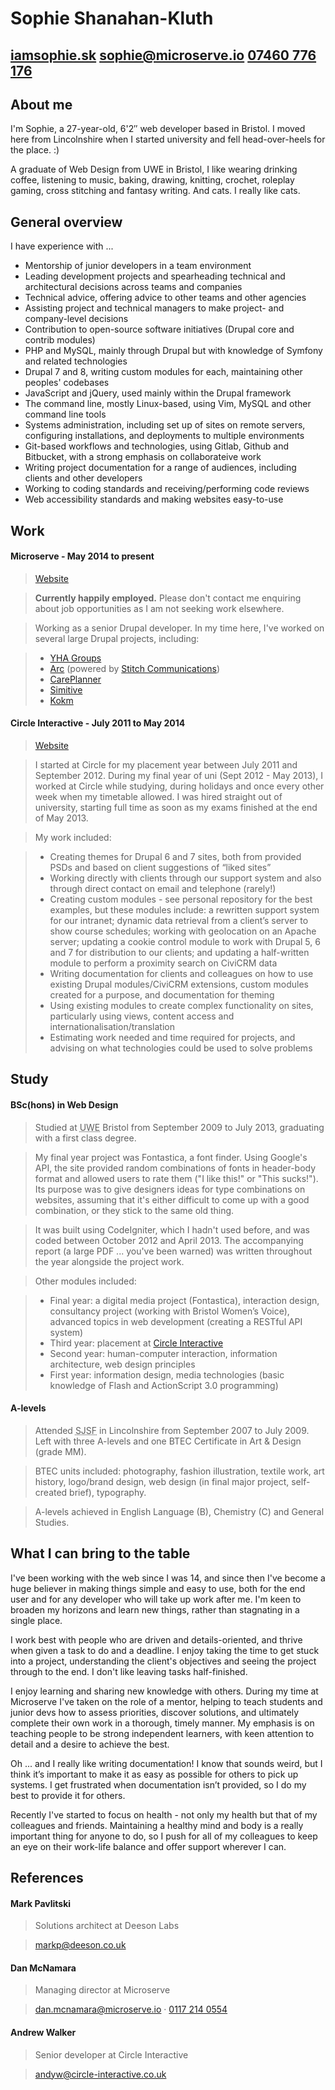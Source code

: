 # Sophie Shanahan-Kluth

## <span class="web">[iamsophie.sk](https://iamsophie.sk)</span> <span class="email">[sophie@microserve.io](mailto:sophie@microserve.io)</span> <span class="phone">[07460 776 176](tel:+447460776176)</span>

## About me

I'm Sophie, a 27-year-old, 6'2″ web developer based in Bristol. I moved here from Lincolnshire when I started university and fell head-over-heels for the place. :)

A graduate of Web Design from UWE in Bristol, I like wearing drinking coffee, listening to music, baking, drawing, knitting, crochet, roleplay gaming, cross stitching and fantasy writing. And cats. I really like cats.

## General overview

I have experience with ...

* Mentorship of junior developers in a team environment
* Leading development projects and spearheading technical and architectural decisions across teams and companies
* Technical advice, offering advice to other teams and other agencies
* Assisting project and technical managers to make project- and company-level decisions
* Contribution to open-source software initiatives (Drupal core and contrib modules)
* PHP and MySQL, mainly through Drupal but with knowledge of Symfony and related technologies
* Drupal 7 and 8, writing custom modules for each, maintaining other peoples' codebases
* JavaScript and jQuery, used mainly within the Drupal framework
* The command line, mostly Linux-based, using Vim, MySQL and other command line tools
* Systems administration, including set up of sites on remote servers, configuring installations, and deployments to multiple environments
* Git-based workflows and technologies, using Gitlab, Github and Bitbucket, with a strong emphasis on collaborateive work
* Writing project documentation for a range of audiences, including clients and other developers
* Working to coding standards and receiving/performing code reviews
* Web accessibility standards and making websites easy-to-use

## Work

#### Microserve - May 2014 to present

> [Website](http://microserve.io/)

> **Currently happily employed.** Please don't contact me enquiring about job opportunities as I am not seeking work elsewhere.

> Working as a senior Drupal developer. In my time here, I've worked on several large Drupal projects, including:

> *   [YHA Groups](https://groups.yha.org.uk/)
> *   [Arc](http://stitch.forinsiders.co.uk) (powered by [Stitch Communications](http://talkwithstitch.co.uk/))
> *   [CarePlanner](http://care-planner.co.uk)
> *   [Simitive](http://simitive.com)
> *   [Kokm](http://kokmdemo.com/)

#### Circle Interactive - July 2011 to May 2014

> [Website](http://circle-interactive.co.uk/)

> I started at Circle for my placement year between July 2011 and September 2012\. During my final year of uni (Sept 2012 - May 2013), I worked at Circle while studying, during holidays and once every other week when my timetable allowed. I was hired straight out of university, starting full time as soon as my exams finished at the end of May 2013.

> My work included:

> *   Creating themes for Drupal 6 and 7 sites, both from provided PSDs and based on client suggestions of “liked sites”
> *   Working directly with clients through our support system and also through direct contact on email and telephone (rarely!)
> *   Creating custom modules - see personal repository for the best examples, but these modules include: a rewritten support system for our intranet; dynamic data retrieval from a client’s server to show course schedules; working with geolocation on an Apache server; updating a cookie control module to work with Drupal 5, 6 and 7 for distribution to our clients; and updating a half-written module to perform a proximity search on CiviCRM data
> *   Writing documentation for clients and colleagues on how to use existing Drupal modules/CiviCRM extensions, custom modules created for a purpose, and documentation for theming
> *   Using existing modules to create complex functionality on sites, particularly using views, content access and internationalisation/translation
> *   Estimating work needed and time required for projects, and advising on what technologies could be used to solve problems

## Study

#### BSc(hons) in Web Design

> Studied at <abbr title="University of the West of England">UWE</abbr> Bristol from September 2009 to July 2013, graduating with a first class degree.

> My final year project was Fontastica, a font finder. Using Google's API, the site provided random combinations of fonts in header-body format and allowed users to rate them ("I like this!" or "This sucks!"). Its purpose was to give designers ideas for type combinations on websites, assuming that it's either difficult to come up with a good combination, or they stick to the same old thing.

> It was built using CodeIgniter, which I hadn't used before, and was coded between October 2012 and April 2013\. The accompanying report (a large PDF ... you've been warned) was written throughout the year alongside the project work.

> Other modules included:

> *   Final year: a digital media project (Fontastica), interaction design, consultancy project (working with Bristol Women’s Voice), advanced topics in web development (creating a RESTful API system)
> *   Third year: placement at [Circle Interactive](http://circle-interactive.co.uk/)
> *   Second year: human-computer interaction, information architecture, web design principles
> *   First year: information design, media technologies (basic knowledge of Flash and ActionScript 3.0 programming)

#### A-levels

> Attended <abbr title="Sleaford Joint Sixth Form">SJSF</abbr> in Lincolnshire from September 2007 to July 2009. Left with three A-levels and one BTEC Certificate in Art & Design (grade MM).

> BTEC units included: photography, fashion illustration, textile work, art history, logo/brand design, web design (in final major project, self-created brief), typography.

> A-levels achieved in English Language (B), Chemistry (C) and General Studies.

## What I can bring to the table

I've been working with the web since I was 14, and since then I've become a huge believer in making things simple and easy to use, both for the end user and for any developer who will take up work after me. I'm keen to broaden my horizons and learn new things, rather than stagnating in a single place.

I work best with people who are driven and details-oriented, and thrive when given a task to do and a deadline. I enjoy taking the time to get stuck into a project, understanding the client's objectives and seeing the project through to the end. I don't like leaving tasks half-finished.

I enjoy learning and sharing new knowledge with others. During my time at Microserve I've taken on the role of a mentor, helping to teach students and junior devs how to assess priorities, discover solutions, and ultimately complete their own work in a thorough, timely manner. My emphasis is on teaching people to be strong independent learners, with keen attention to detail and a desire to achieve the best.

Oh ... and I really like writing documentation! I know that sounds weird, but I think it’s important to make it as easy as possible for others to pick up systems. I get frustrated when documentation isn’t provided, so I do my best to provide it for others.

Recently I've started to focus on health - not only my health but that of my colleagues and friends. Maintaining a healthy mind and body is a really important thing for anyone to do, so I push for all of my colleagues to keep an eye on their work-life balance and offer support wherever I can.

## References

#### Mark Pavlitski

> Solutions architect at Deeson Labs

> [markp@deeson.co.uk](mailto:markp@deeson.co.uk)

#### Dan McNamara

> Managing director at Microserve

> [dan.mcnamara@microserve.io](mailto:dan.mcnamara@microserve.io) · [0117 214 0554](tel:+441172140554)

#### Andrew Walker

> Senior developer at Circle Interactive

> [andyw@circle-interactive.co.uk](mailto:andyw@circle-interactive.co.uk)

